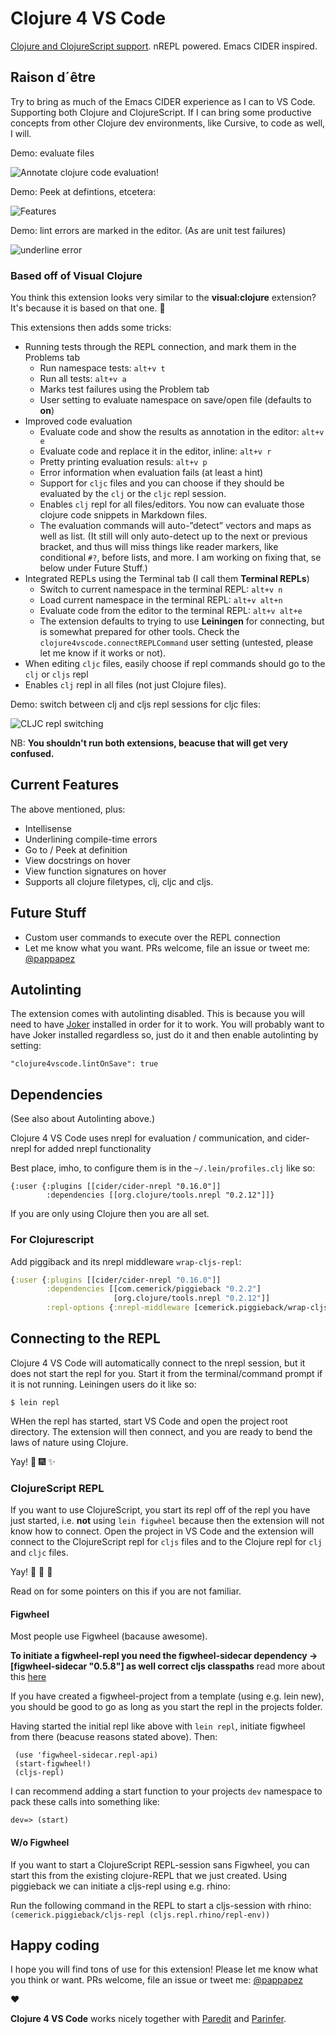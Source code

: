 # Clojure 4 VS Code

[Clojure and ClojureScript support](https://marketplace.visualstudio.com/items?itemName=cospaia.clojure4vscode). nREPL powered. Emacs CIDER inspired.

## Raison d´être

Try to bring as much of the Emacs CIDER experience as I can to VS Code. Supporting both Clojure and ClojureScript. If I can bring some productive concepts from other Clojure dev environments, like Cursive, to code as well, I will.

Demo: evaluate files

![Annotate clojure code evaluation!](assets/howto/evaluate.gif)

Demo: Peek at defintions, etcetera:

![Features](/assets/howto/features.gif)

Demo: lint errors are marked in the editor. (As are unit test failures)

![underline error](/assets/howto/error.png)

### Based off of Visual Clojure
You think this extension looks very similar to the **visual:clojure** extension? It's because it is based on that one. 🤠

This extensions then adds some tricks:
- Running tests through the REPL connection, and mark them in the Problems tab
  - Run namespace tests: `alt+v t`
  - Run all tests: `alt+v a`
  - Marks test failures using the Problem tab
  - User setting to evaluate namespace on save/open file (defaults to **on**)
- Improved code evaluation
  - Evaluate code and show the results as annotation in the editor: `alt+v e`
  - Evaluate code and replace it in the editor, inline: `alt+v r`
  - Pretty printing evaluation resuls: `alt+v p`
  - Error information when evaluation fails (at least a hint)
  - Support for `cljc` files and you can choose if they should be evaluated by the `clj` or the `cljc` repl session.
  - Enables `clj` repl for all files/editors. You now can evaluate those clojure code snippets in Markdown files.
  - The evaluation commands will auto-”detect” vectors and maps as well as list. (It still will only auto-detect up to the next or previous bracket, and thus will miss things like reader markers, like conditional `#?`, before lists, and more. I am working on fixing that, se below under Future Stuff.)
- Integrated REPLs using the Terminal tab (I call them **Terminal REPLs**)
  - Switch to current namespace in the terminal REPL: `alt+v n`
  - Load current namespace in the terminal REPL: `alt+v alt+n`
  - Evaluate code from the editor to the terminal REPL: `alt+v alt+e`
  - The extension defaults to trying to use **Leiningen** for connecting, but is somewhat prepared for other tools. Check the `clojure4vscode.connectREPLCommand` user setting (untested, please let me know if it works or not).
- When editing `cljc` files, easily choose if repl commands should go to the `clj` or `cljs` repl
- Enables `clj` repl in all files (not just Clojure files).

Demo: switch between clj and cljs repl sessions for cljc files:

![CLJC repl switching](/assets/howto/cljc-clj-cljs.gif)

NB: **You shouldn't run both extensions, beacuse that will get very confused.**

## Current Features
The above mentioned, plus:
* Intellisense
* Underlining compile-time errors
* Go to / Peek at definition
* View docstrings on hover
* View function signatures on hover
* Supports all clojure filetypes, clj, cljc and cljs.


## Future Stuff
* Custom user commands to execute over the REPL connection
* Let me know what you want. PRs welcome, file an issue or tweet me: [@pappapez](https://twitter.com/pappapez)

## Autolinting

The extension comes with autolinting disabled. This is because you will need to have [Joker](https://github.com/candid82/joker) installed in order for it to work. You will probably want to have Joker installed regardless so, just do it and then enable autolinting by setting:
```
"clojure4vscode.lintOnSave": true
```

## Dependencies

(See also about Autolinting above.)

Clojure 4 VS Code uses nrepl for evaluation / communication, and cider-nrepl for added nrepl functionality

Best place, imho, to configure them is in the `~/.lein/profiles.clj` like so:

```
{:user {:plugins [[cider/cider-nrepl "0.16.0"]]
        :dependencies [[org.clojure/tools.nrepl "0.2.12"]]}
```

If you are only using Clojure then you are all set.

### For Clojurescript

Add piggiback and its nrepl middleware `wrap-cljs-repl`:

```clojure
{:user {:plugins [[cider/cider-nrepl "0.16.0"]]
        :dependencies [[com.cemerick/piggieback "0.2.2"]
                       [org.clojure/tools.nrepl "0.2.12"]]
        :repl-options {:nrepl-middleware [cemerick.piggieback/wrap-cljs-repl]}}}
```

## Connecting to the REPL

Clojure 4 VS Code will automatically connect to the nrepl session, but it does not start the repl for you. Start it from the terminal/command prompt if it is not running. Leiningen users do it like so:

```
$ lein repl
```

WHen the repl has started, start VS Code and open the project root directory. The extension will then connect, and you are ready to bend the laws of nature using Clojure.

Yay! 🍾 🎆 ✨

### ClojureScript REPL

If you want to use ClojureScript, you start its repl off of the repl you have just started, i.e. **not** using `lein figwheel` because then the extension will not know how to connect. Open the project in VS Code and the extension will connect to the ClojureScript repl for `cljs` files and to the Clojure repl for `clj` and `cljc` files.

Yay! 🥂 🤘 🍻

Read on for some pointers on this if you are not familiar.

#### Figwheel

Most people use Figwheel (bacause awesome).

**To initiate a figwheel-repl you need the figwheel-sidecar dependency -> [figwheel-sidecar "0.5.8"] as well correct cljs classpaths**
read more about this [here](https://github.com/bhauman/lein-figwheel/wiki/Using-the-Figwheel-REPL-within-NRepl)

If you have created a figwheel-project from a template (using e.g. lein new), you should be good to go as long as you start the repl in the projects folder.

Having started the initial repl like above with ```lein repl```, initiate figwheel from there (beacuse reasons stated above). Then:

```
 (use 'figwheel-sidecar.repl-api)
 (start-figwheel!)
 (cljs-repl)
```

I can recommend adding a start function to your projects `dev` namespace to pack these calls into something like:

```
dev=> (start)
```

#### W/o Figwheel

If you want to start a ClojureScript REPL-session sans Figwheel, you can start this from the existing clojure-REPL that we just created.
Using piggieback we can initiate a cljs-repl using e.g. rhino:

Run the following command in the REPL to start a cljs-session with rhino: ```(cemerick.piggieback/cljs-repl (cljs.repl.rhino/repl-env))```

## Happy coding

I hope you will find tons of use for this extension! Please let me know what you think or want. PRs welcome, file an issue or tweet me: [@pappapez](https://twitter.com/pappapez)

❤️

**Clojure 4 VS Code** works nicely together with [Paredit](https://marketplace.visualstudio.com/items?itemName=clptn.code-paredit) and [Parinfer](https://marketplace.visualstudio.com/items?itemName=shaunlebron.vscode-parinfer).